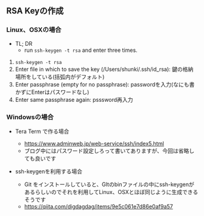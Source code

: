 ## RSA Keyの作成

### Linux、OSXの場合

- TL; DR
    - run `ssh-keygen -t rsa` and enter three times.

1. `ssh-keygen -t rsa`
2. Enter file in which to save the key (/Users/shunki/.ssh/id_rsa): 鍵の格納場所をしている(括弧内がデフォルト)
3. Enter passphrase (empty for no passphrase): passwordを入力(なにも書かずにEnterはパスワードなし)
4. Enter same passphrase again: psssword再入力

### Windowsの場合

- Tera Term で作る場合
    - https://www.adminweb.jp/web-service/ssh/index5.html
    - ブログ中にはパスワード設定しろって書いてありますが、今回は省略しても良いです

- ssh-keygenを利用する場合
    - Git をインストールしていると、GItのbinファイルの中にssh-keygenがあるらしいのでそれを利用してLinux、OSXとほぼ同じように生成できるそうです
    - https://qiita.com/digdagdag/items/9e5c061e7d86e0af9a57
